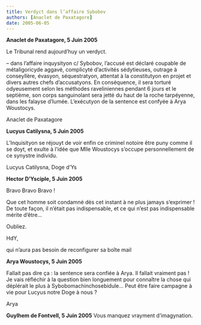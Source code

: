 ```yaml
---
title: Verdyct dans l’affaire Sybobov
authors: [Anaclet de Paxatagore]
date: 2005-06-05
---
```


**Anaclet de Paxatagore, 5 Juin 2005**

Le Tribunal rend aujourd’huy un verdyct.

–  dans l’affaire inquysityon c/ Sybobov, l’accusé est déclaré coupable de métaligoricyde aggavé, complicyté d’activités sédytieuses, outrage à conseyllère, évasyon, séquestratyon, attentat à la constitutyon en projet et divers autres chefs d’accusatyons. En conséquence, il sera torturé odyeusement selon les méthodes raveliniennes pendant 6 jours et le septième, son corps sanguinolant sera jetté du haut de la roche tarpéyenne, dans les falayse d’Iumée. L’exécutyon de la sentence est confyée à Arya Woustocys.

Anaclet de Paxatagore

**Lucyus Catilysna, 5 Juin 2005**

L’Inquisityon se réjouyt de voir enfin ce criminel notoire être puny comme il se doyt, et exulte à l’idée que Mlle Woustocys s’occupe personnellement de ce synystre individu.

Lucyus Catilysna, Doge d’Ys

**Hector D’Ysciple, 5 Juin 2005** 

Bravo Bravo Bravo !

Que cet homme soit condamné dès cet instant à ne plus jamays s’exprimer ! De toute façon, il n’était pas indispensable, et ce qui n’est pas indispensable mérite d’être...

Oubliez.

HdY,

qui n’aura pas besoin de reconfigurer sa boîte mail

**Arya Woustocys, 5 Juin 2005** 

Fallait pas dire ça : la sentence sera confiée à Arya. Il fallait vraiment pas ! Je vais réfléchir à la question bien longuement pour connaître la chose qui déplérait le plus à Sybobomachinchosebidule... Peut être faire campagne à vie pour Lucyus notre Doge à nous ?

Arya

**Guylhem de Fontvell, 5 Juin 2005** Vous manquez vrayment d’imagynation.